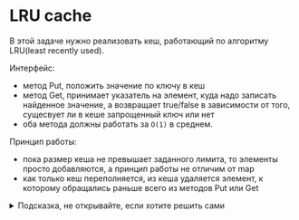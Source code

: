 # LRU cache

В этой задаче нужно реализовать кеш, работающий по алгоритму LRU(least recently used).

Интерфейс:
  - метод Put, положить значение по ключу в кеш
  - метод Get, принимает указатель на элемент, куда надо записать найденное значение, а возвращает true/false в зависимости от того, сущесвует ли в кеше запрощенный ключ или нет
  - оба метода должны работать за `O(1)` в среднем.

Принцип работы:
  - пока размер кеша не превышает заданного лимита, то элементы просто добавляются, а принцип работы не отличим от map
  - как только кеш переполняется, из кеша удаляется элемент, к которому обращались раньше всего из методов Put или Get

<details>
<summary>Подсказка, не открывайте, если хотите решить сами</summary>
Задачу можно решить с помощью очереди с элементам (будте аккуратнее с реализацией очереди) и std::unordered_map, где хранить итераторы на элементы в очереди.
</details>
